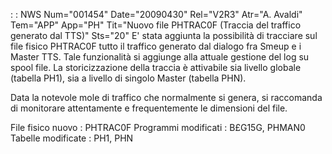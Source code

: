  :  : NWS Num="001454" Date="20090430" Rel="V2R3" Atr="A. Avaldi" Tem="APP" App="PH" Tit="Nuovo file PHTRAC0F (Traccia del traffico generato dal TTS)" Sts="20"
E' stata aggiunta la possibilità di tracciare sul file fisico PHTRAC0F tutto il traffico generato dal dialogo fra Smeup e i Master TTS. Tale funzionalità si aggiunge alla attuale gestione del log su spool file. La storicizzazione della traccia è attivabile sia livello globale (tabella PH1), sia
a livello di singolo Master (tabella PHN).

Data la notevole mole di traffico che normalmente si genera, si raccomanda di monitorare attentamente e frequentemente le dimensioni del file.

File fisico nuovo :  PHTRAC0F
Programmi modificati :  B£G15G, PHMAN0
Tabelle modificate :  PH1, PHN
